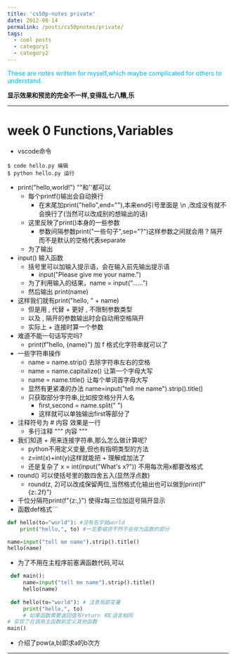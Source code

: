 ```yaml
---
title: 'cs50p-notes private'
date: 2012-08-14
permalink: /posts/cs50pnotes/private/
tags:
  - cool posts
  - category1
  - category2
---
```


<font color="#00b0f0">These are notes written for myself,which maybe complicated for others to understand.</font>

**显示效果和预览的完全不一样,变得乱七八糟,乐**

***
# week 0 Functions,Variables

- vscode命令
```
$ code hello.py 编辑
$ python hello.py 运行
```
- print("hello,world!") ""和''都可以
	- 每个printf()输出会自动换行
		- 在末尾加print("hello",end=""),本来end引号里面是 \n ,改成没有就不会换行了(当然可以改成别的想输出的话)
	- 这里反映了print()本身的一些参数
		- 参数间隔参数print("一些句子",sep="?")这样参数之间就会用 ? 隔开而不是默认的空格代表separate
	- 为了输出
- input() 输入函数
	- 括号里可以加输入提示语，会在输入前先输出提示语
		- input("Please give me your name.")
	- 为了利用输入的结果，name = input("……")
	- 然后输出 print(name)
- 这样我们就有print("hello, " + name)
	- 但是用 , 代替 + 更好 , 不限制参数类型
	- 以及 , 隔开的参数输出时会自动用空格隔开
	- 实际上 + 连接时算一个参数
- 难道不能一句话写完吗?
	- print(f"hello, {name}") 加 f 格式化字符串就可以了
- 一些字符串操作
	- name = name.strip() 去除字符串左右的空格
	- name = name.capitalize() 让第一个字母大写
	- name = name.title() 让每个单词首字母大写
	- 显然有更紧凑的办法 name=input("tell me name").strip().title()
	- 只获取部分字符串,比如按空格分开人名
		- first,second = name.split(" ")
		- 这样就可以单独输出first等部分了
- 注释符号为 # 内容 效果是一行
	- 多行注释 """ 内容 """
- 我们知道 + 用来连接字符串,那么怎么做计算呢?
	- python不用定义变量,但也有指明类型的方法
	- z=int(x)+int(y)这样就能把 + 理解成加法了
	- 还是复杂了 x = int(input("What's x?")) 不用每次用x都要改格式
- round() 可以使括号里的数四舍五入(显然浮点数)
	- round(z, 2)可以改成保留两位,当然格式化输出也可以做到print(f"{z:.2f}")
- 千位分隔符print(f"{z:,}") 使得z每三位加逗号隔开显示
- 函数def格式```
```python
def hello(to="world"): #没有名字就world
	print("hello,", to) #一定要缩进不然不会视为函数的部分

name=input("tell me name").strip().title()
hello(name)
```
 - 为了不用在主程序前塞满函数代码,可以
```python
 def main():
	 name=input("tell me name").strip().title()
	 hello(name)
	 
 def hello(to="world"): # 注意局部变量
	 print("hello,", to)
	 # 如果函数需要返回值写return 和C语言相同
# 实现了在调用主函数前定义其他函数
main()
```
- 介绍了pow(a,b)即求a的b次方
---

